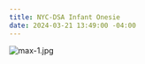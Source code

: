 ```yaml
---
title: NYC-DSA Infant Onesie
date: 2024-03-21 13:49:00 -04:00
---
```


![max-1.jpg](/uploads/max-1.jpg)
